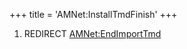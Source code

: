 +++
title = 'AMNet:InstallTmdFinish'
+++

1.  REDIRECT [AMNet:EndImportTmd](AMNet:EndImportTmd "wikilink")